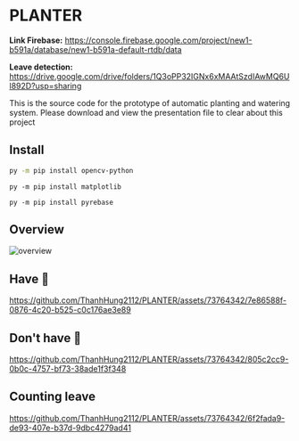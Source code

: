 # PLANTER

**Link Firebase:** https://console.firebase.google.com/project/new1-b591a/database/new1-b591a-default-rtdb/data

**Leave detection:** https://drive.google.com/drive/folders/1Q3oPP32IGNx6xMAAtSzdIAwMQ6Ul892D?usp=sharing

This is the source code for the prototype of automatic planting and watering system. Please download and view the presentation file to clear about this project

## Install
```bash
py -m pip install opencv-python
```
```
py -m pip install matplotlib
```
```
py -m pip install pyrebase
```
## Overview

![overview](https://github.com/ThanhHung2112/PLANTER/assets/73764342/56dfd912-54d2-4afe-be48-285d34418c87)

## Have 🍃
https://github.com/ThanhHung2112/PLANTER/assets/73764342/7e86588f-0876-4c20-b525-c0c176ae3e89

## Don't have 🍃
https://github.com/ThanhHung2112/PLANTER/assets/73764342/805c2cc9-0b0c-4757-bf73-38ade1f3f348

## Counting leave
https://github.com/ThanhHung2112/PLANTER/assets/73764342/6f2fada9-de93-407e-b37d-9dbc4279ad41





